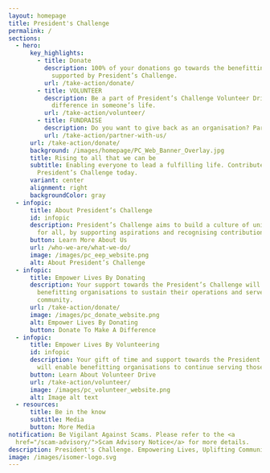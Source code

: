 ```yaml
---
layout: homepage
title: President's Challenge
permalink: /
sections:
  - hero:
      key_highlights:
        - title: Donate
          description: 100% of your donations go towards the benefitting organisations
            supported by President’s Challenge.
          url: /take-action/donate/
        - title: VOLUNTEER
          description: Be a part of President’s Challenge Volunteer Drive and make a
            difference in someone’s life.
          url: /take-action/volunteer/
        - title: FUNDRAISE
          description: Do you want to give back as an organisation? Partner with us.
          url: /take-action/partner-with-us/
      url: /take-action/donate/
      background: /images/homepage/PC_Web_Banner_Overlay.jpg
      title: Rising to all that we can be
      subtitle: Enabling everyone to lead a fulfilling life. Contribute to the
        President’s Challenge today.
      variant: center
      alignment: right
      backgroundColor: gray
  - infopic:
      title: About President’s Challenge
      id: infopic
      description: President’s Challenge aims to build a culture of unity and respect
        for all, by supporting aspirations and recognising contributions by all.
      button: Learn More About Us
      url: /who-we-are/what-we-do/
      image: /images/pc_eep_website.png
      alt: About President’s Challenge
  - infopic:
      title: Empower Lives By Donating
      description: Your support towards the President’s Challenge will enable
        benefitting organisations to sustain their operations and serve the
        community.
      url: /take-action/donate/
      image: /images/pc_donate_website.png
      alt: Empower Lives By Donating
      button: Donate To Make A Difference
  - infopic:
      title: Empower Lives By Volunteering
      id: infopic
      description: Your gift of time and support towards the President’s Challenge
        will enable benefitting organisations to continue serving those in need.
      button: Learn About Volunteer Drive
      url: /take-action/volunteer/
      image: /images/pc_volunteer_website.png
      alt: Image alt text
  - resources:
      title: Be in the know
      subtitle: Media
      button: More Media
notification: Be Vigilant Against Scams. Please refer to the <a
  href="/scam-advisory/">Scam Advisory Notice</a> for more details.
description: President's Challenge. Empowering Lives, Uplifting Communities.
image: /images/isomer-logo.svg
---
```

